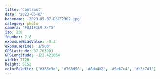 ```yaml
---
title: 'Contrast'
date: '2023-05-07'
basename: '2023-05-07-DSCF2362.jpg'
category: photo
camera: 'FUJIFILM X-T5'
iso: 250
fnumber: 2.8
exposureBiasValue: -0.3
exposureTime: '1/500'
GPSLatitude: 37.763903
GPSLongitude: -122.421664
width: 7728
height: 5152
colorPalette: ['#353e3d', '#768d96', '#8da4b2', '#9eb7c4', '#b3c7d1']
---
```

